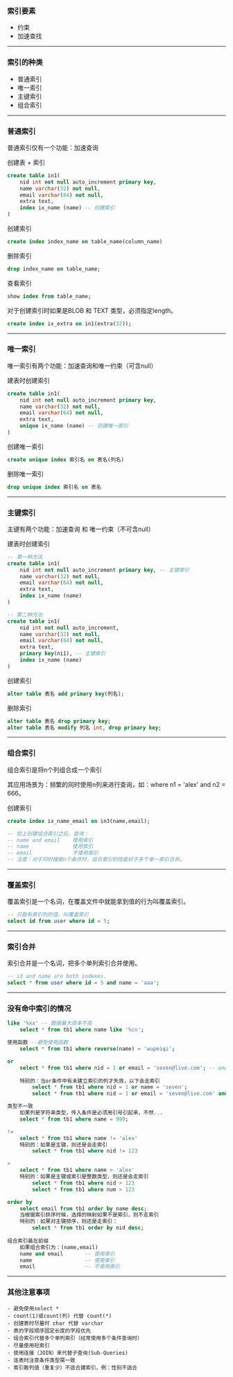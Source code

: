 ### 索引要素
* 约束
* 加速查找

---
### 索引的种类
* 普通索引
* 唯一索引
* 主键索引
* 组合索引

---
### 普通索引
普通索引仅有一个功能：加速查询

创建表 + 索引
```sql
create table in1(
    nid int not null auto_increment primary key,
    name varchar(32) not null,
    email varchar(64) not null,
    extra text,
    index ix_name (name) -- 创建索引
)
```
创建索引
```sql
create index index_name on table_name(column_name)
```
删除索引
```sql
drop index_name on table_name;
```
查看索引
```sql
show index from table_name;
```
对于创建索引时如果是BLOB 和 TEXT 类型，必须指定length。
```sql
create index ix_extra on in1(extra(32));
```
---
### 唯一索引

唯一索引有两个功能：加速查询和唯一约束（可含null）

建表时创建索引
```sql
create table in1(
    nid int not null auto_increment primary key,
    name varchar(32) not null,
    email varchar(64) not null,
    extra text,
    unique ix_name (name) -- 创建唯一索引
)
```
创建唯一索引
```sql
create unique index 索引名 on 表名(列名)
```
删除唯一索引
```sql
drop unique index 索引名 on 表名
```
---
### 主键索引

主键有两个功能：加速查询 和 唯一约束（不可含null）

建表时创建索引
```sql
-- 第一种方法
create table in1(
    nid int not null auto_increment primary key, -- 主键索引
    name varchar(32) not null,
    email varchar(64) not null,
    extra text,
    index ix_name (name)
)

-- 第二种方法
create table in1(
    nid int not null auto_increment,
    name varchar(32) not null,
    email varchar(64) not null,
    extra text,
    primary key(ni1), -- 主键索引
    index ix_name (name)
)
```
创建索引
```sql
alter table 表名 add primary key(列名);
```
删除索引
```sql
alter table 表名 drop primary key;
alter table 表名 modify 列名 int, drop primary key;
```
---
### 组合索引

组合索引是将n个列组合成一个索引

其应用场景为：频繁的同时使用n列来进行查询，如：where n1 = 'alex' and n2 = 666。

创建索引
```sql
create index ix_name_email on in3(name,email);

-- 如上创建组合索引之后，查询：
-- name and email    使用索引
-- name              使用索引
-- email             不使用索引
-- 注意：对于同时搜索n个条件时，组合索引的性能好于多个单一索引合并。
```
---
### 覆盖索引
覆盖索引是一个名词，在覆盖文件中就能拿到值的行为叫覆盖索引。
```sql
-- 只取有索引列的值，叫覆盖索引
select id from user where id = 5;
```
---
### 索引合并
索引合并是一个名词，把多个单列索引合并使用。
```sql
-- id and name are both indexes.
select * from user where id = 5 and name = 'aaa';
```
---
### 没有命中索引的情况
```sql
like '%xx' -- 数据量大效率不高
    select * from tb1 where name like '%cn';

使用函数 --避免使用函数
    select * from tb1 where reverse(name) = 'wupeiqi';

or
    select * from tb1 where nid = 1 or email = 'seven@live.com'; -- email不是索引就不会命中索引
    
    特别的：当or条件中有未建立索引的列才失效，以下会走索引
        select * from tb1 where nid = 1 or name = 'seven';
        select * from tb1 where nid = 1 or email = 'seven@live.com' and name = 'alex'

类型不一致
    如果列是字符串类型，传入条件是必须用引号引起来，不然...
    select * from tb1 where name = 999;

!=
    select * from tb1 where name != 'alex'
    特别的：如果是主键，则还是会走索引
        select * from tb1 where nid != 123

>
    select * from tb1 where name > 'alex'
    特别的：如果是主键或索引是整数类型，则还是会走索引
        select * from tb1 where nid > 123
        select * from tb1 where num > 123

order by
    select email from tb1 order by name desc;
    当根据索引排序时候，选择的映射如果不是索引，则不走索引
    特别的：如果对主键排序，则还是走索引：
        select * from tb1 order by nid desc;
 
组合索引最左前缀
    如果组合索引为：(name,email)
    name and email       -- 使用索引
    name                 -- 使用索引
    email                -- 不使用索引
```
---
### 其他注意事项
```chinese
- 避免使用select *
- count(1)或count(列) 代替 count(*)
- 创建表时尽量时 char 代替 varchar
- 表的字段顺序固定长度的字段优先
- 组合索引代替多个单列索引（经常使用多个条件查询时）
- 尽量使用短索引
- 使用连接（JOIN）来代替子查询(Sub-Queries)
- 连表时注意条件类型需一致
- 索引散列值（重复少）不适合建索引，例：性别不适合
```
